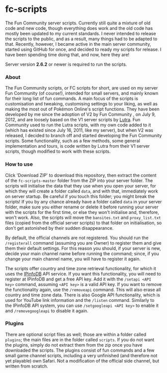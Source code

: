 # fc-scripts
The Fun Community server scripts. Currently still quite a mixture of old code and new code, though everything does work and the old code has mostly been updated to my current standards. I never intended to release the scripts to the public, and as a result, many things had to be adapted to that. Recently, however, I became active in the main server community, started using GitHub for once, and decided to ready my scripts for release. I have been spending time doing that, and now, here they are!

Server version **2.6.2** or newer is required to run the scripts.

### About

The Fun Community scripts, or FC scripts for short, are used on my server Fun Community (of course!), intended for small servers, and mainly known for their long list of fun commands. A main focus of the scripts is customisation and tweaking, customising settings to your liking, as well as making the most out of Pokémon Online's script functions. They have been developed by me since the adoption of V2 by Fun Community , on July 9, 2012, and are loosely based on the V1 server scripts by [Lutra](https://github.com/Jakilutra). Fun Community used to run the Lutra scripts, with my own code added to it (which has existed since July 16, 2011, like my server), but when V2 was released, I decided to branch off and started developing the Fun Community scripts. Some functionality, such as a few methods, some general implementation and tours, is code written by Lutra from their V1 server scripts, though modified to work with these scripts.

### How to use

Click 'Download ZIP' to download this repository, then extract the content of the `fc-scripts-master` folder from the ZIP into your server folder. The scripts will initialise the data that they use when you open your server, for which they will create a folder called `data`, and with that, immediately work on server startup. Be careful if you touch this folder; you might break the scripts! If you by any chance already have a folder called `data` in your server folder, make sure you either rename or delete it before running your server with the scripts for the first time, or else they won't initialise and, therefore, won't work. Also, the scripts will move the `bansites.txt` and `proxy_list.txt` files (copied from the official server scripts) to that folder on initialisation, so don't get astonished by their sudden disappearance.

By default, the official channels are not registered. You should run the `/registerall` command (assuming you are Owner) to register them and give them their default settings. For this reason you should, if your server is new, decide your main channel name before running the command; since, if you change your main channel name, you will have to register it again.

The scripts offer country and time zone retrieval functionality, for which it uses the [IPinfoDB](http://ipinfodb.com/) API service. If you want this functionality, you will need to register at IPinfoDB and get a free API key. Add it with the `/setapi <API key>` command, assuming `<API key>` is a valid API key. If you want to remove the functionality again, use the `/removeapi` command. This will also erase all country and time zone data. There is also Google API functionality, which is used for YouTube link information and the `/listen` command. Similarly to the IPinfoDB API system, you can use `/setgoogleapi <API key>` to enable it and `/removegoogleapi` to disable it again.

### Plugins

There are optional script files as well; those are within a folder called `plugins`; the main files are in the folder called `scripts`. If you do not want the plugins, simply do not extract them from the zip once you have downloaded the scripts. The plugins consist of fun commands and a few small game channel scripts, including a very unfinished (and therefore not yet playable) own Safari. Not a modification of the official side channel, but written from scratch.
